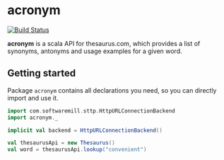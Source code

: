 # acronym
[![Build Status](https://travis-ci.com/augustjune/thesaurus-api.svg?branch=master)](https://travis-ci.com/augustjune/thesaurus-api)

**acronym** is a scala API for thesaurus.com, 
which provides a list of synonyms, antonyms and usage examples for a given word.

## Getting started
Package `acronym` contains all declarations you need, 
so you can directly import and use it.

```scala
import com.softwaremill.sttp.HttpURLConnectionBackend
import acronym._

implicit val backend = HttpURLConnectionBackend()

val thesaurusApi = new Thesaurus()
val word = thesaurusApi.lookup("convenient")
```

